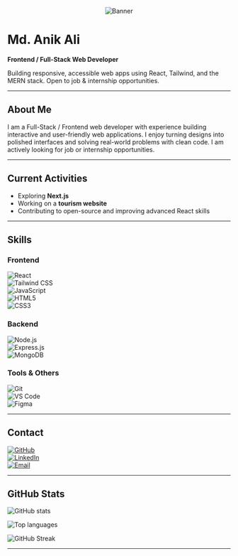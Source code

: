 <p align="center">
  <img src="https://i.postimg.cc/GhrSQcw1/Screenshot-2025-08-08-172413.png" alt="Banner" />
</p>

# Md. Anik Ali  
**Frontend / Full-Stack Web Developer**  

Building responsive, accessible web apps using React, Tailwind, and the MERN stack. Open to job & internship opportunities.

---

## About Me  
I am a Full-Stack / Frontend web developer with experience building interactive and user-friendly web applications. I enjoy turning designs into polished interfaces and solving real-world problems with clean code. I am actively looking for job or internship opportunities.  

---

## Current Activities  
- Exploring **Next.js**  
- Working on a **tourism website**  
- Contributing to open-source and improving advanced React skills  

---

## Skills  

### Frontend  
![React](https://img.shields.io/badge/React-61DAFB?logo=react&logoColor=white&style=for-the-badge)  
![Tailwind CSS](https://img.shields.io/badge/Tailwind_CSS-38B2AC?logo=tailwindcss&logoColor=white&style=for-the-badge)  
![JavaScript](https://img.shields.io/badge/JavaScript-F7DF1E?logo=javascript&logoColor=black&style=for-the-badge)  
![HTML5](https://img.shields.io/badge/HTML5-E34F26?logo=html5&logoColor=white&style=for-the-badge)  
![CSS3](https://img.shields.io/badge/CSS3-1572B6?logo=css3&logoColor=white&style=for-the-badge)  

### Backend  
![Node.js](https://img.shields.io/badge/Node.js-339933?logo=node.js&logoColor=white&style=for-the-badge)  
![Express.js](https://img.shields.io/badge/Express.js-000000?logo=express&logoColor=white&style=for-the-badge)  
![MongoDB](https://img.shields.io/badge/MongoDB-47A248?logo=mongodb&logoColor=white&style=for-the-badge)  

### Tools & Others  
![Git](https://img.shields.io/badge/Git-F05032?logo=git&logoColor=white&style=for-the-badge)  
![VS Code](https://img.shields.io/badge/VS_Code-007ACC?logo=visual-studio-code&logoColor=white&style=for-the-badge)  
![Figma](https://img.shields.io/badge/Figma-F24E1E?logo=figma&logoColor=white&style=for-the-badge)  

---

## Contact  
[![GitHub](https://img.shields.io/badge/GitHub-100000?logo=github&logoColor=white&style=for-the-badge)](https://github.com/Anik-web-code)  
[![LinkedIn](https://img.shields.io/badge/LinkedIn-0A66C2?logo=linkedin&logoColor=white&style=for-the-badge)](https://www.linkedin.com/in/md-anik-ali-115104378/)  
[![Email](https://img.shields.io/badge/Email-D14836?logo=gmail&logoColor=white&style=for-the-badge)](mailto:alianik11star@gmail.com)  

---

## GitHub Stats  
![GitHub stats](https://github-readme-stats.vercel.app/api?username=Anik-web-code&show_icons=true&count_private=true)  

![Top languages](https://github-readme-stats.vercel.app/api/top-langs/?username=Anik-web-code&layout=compact)  

![GitHub Streak](https://github-readme-streak-stats.herokuapp.com/?user=Anik-web-code)  

---  
